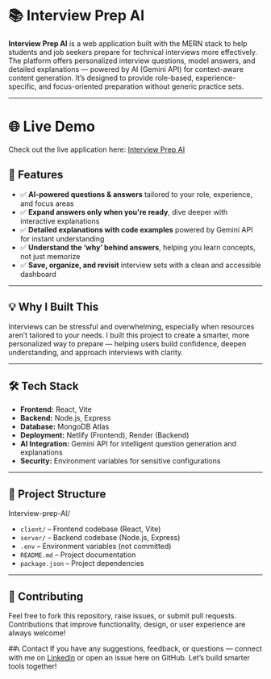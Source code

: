 # 📚 Interview Prep AI

**Interview Prep AI** is a web application built with the MERN stack to help students and job seekers prepare for technical interviews more effectively. The platform offers personalized interview questions, model answers, and detailed explanations — powered by AI (Gemini API) for context-aware content generation. It’s designed to provide role-based, experience-specific, and focus-oriented preparation without generic practice sets.

---
# 🌐 Live Demo
Check out the live application here:
[Interview Prep AI](https://ai-based-interview-prep.netlify.app/ "Check out the live app")

## 🚀 Features

- ✅ **AI-powered questions & answers** tailored to your role, experience, and focus areas  
- ✅ **Expand answers only when you're ready**, dive deeper with interactive explanations  
- ✅ **Detailed explanations with code examples** powered by Gemini API for instant understanding  
- ✅ **Understand the ‘why’ behind answers**, helping you learn concepts, not just memorize  
- ✅ **Save, organize, and revisit** interview sets with a clean and accessible dashboard

---

## 💡 Why I Built This

Interviews can be stressful and overwhelming, especially when resources aren’t tailored to your needs. I built this project to create a smarter, more personalized way to prepare — helping users build confidence, deepen understanding, and approach interviews with clarity.

---

## 🛠 Tech Stack

- **Frontend:** React, Vite  
- **Backend:** Node.js, Express  
- **Database:** MongoDB Atlas  
- **Deployment:** Netlify (Frontend), Render (Backend)  
- **AI Integration:** Gemini API for intelligent question generation and explanations  
- **Security:** Environment variables for sensitive configurations

---

## 📂 Project Structure
Interview-prep-AI/
- `client/` – Frontend codebase (React, Vite)
- `server/` – Backend codebase (Node.js, Express)
- `.env` – Environment variables (not committed)
- `README.md` – Project documentation
- `package.json` – Project dependencies

---
## 🤝 Contributing
Feel free to fork this repository, raise issues, or submit pull requests. Contributions that improve functionality, design, or user experience are always welcome!


##📞 Contact
If you have any suggestions, feedback, or questions — connect with me on [Linkedin](https://www.linkedin.com/in/aleem-pasha-06b607244/) or open an issue here on GitHub. Let’s build smarter tools together!
